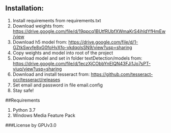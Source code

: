 ## Installation:

1. Install requirements from requirements.txt
2. Download weights from: https://drive.google.com/file/d/19ppcq1BUtfRUbfXWmaKrS4ihIdYfHmEw/view
3. Download h5 model from: https://drive.google.com/file/d/1-GZtkSwvfe8xG0foHvXfo-vkdqolsSN9/view?usp=sharing
4. Copy weights and model into root of the project
5. Download model and set in folder textDetection/models from: https://drive.google.com/file/d/1eczXjCObbYnElQN43FJi1Jo7sPT-viuq/view?usp=sharing
6. Download and install tesseract from: https://github.com/tesseract-ocr/tesseract/releases
7. Set email and password in file email.config
8. Stay safe!

##Requirements

1. Python 3.7
2. Windows Media Feature Pack

###License by GPUv3.0